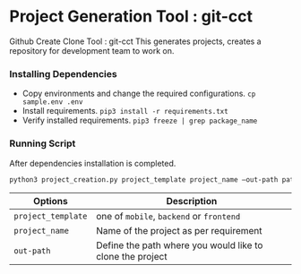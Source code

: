 # Project Generation Tool : git-cct
Github Create Clone Tool : git-cct
This generates projects, creates a repository for development team to work on.

### Installing Dependencies

- Copy environments and change the required configurations.
  `cp sample.env .env`
- Install requirements.
  `pip3 install -r requirements.txt`
- Verify installed requirements.
  `pip3 freeze | grep package_name`

### Running Script

After dependencies installation is completed.

```sh
python3 project_creation.py project_template project_name –out-path path_to_store_project
```

| Options            | Description                                               |
| ------------------ | --------------------------------------------------------- |
| `project_template` | one of `mobile`, `backend` or `frontend`                  |
| `project_name`     | Name of the project as per requirement                    |
| `out-path`         | Define the path where you would like to clone the project |